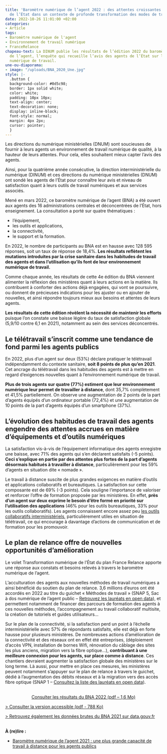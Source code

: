 ```yaml
---
title: 'Baromètre numérique de l’agent 2022 : des attentes croissantes des agents
  de l’État dans un contexte de profonde transformation des modes de travail'
date: 2022-10-26 11:01:00 +02:00
categories:
- Article
tags:
- Baromètre numérique de l'agent
- Environnement de travail numérique
- FranceRelance
chapeau-text: La DINUM publie les résultats de l’édition 2022 du baromètre numérique
  de l’agent, l’enquête qui recueille l’avis des agents de l’État sur leur environnement
  numérique de travail.
une-ou-diaporama:
- image: "/uploads/BNA_2020_Une.jpg"
style: |-
  .button {
  background-color: #0d5c98;
  border: 1px solid white;
  color: white;
  padding: 10px 10px;
  text-align: center;
  text-decoration: none;
  display: inline-block;
  font-style: normal;
  margin: 4px 2px;
  cursor: pointer;
  }
---
```


Les directions du numérique ministérielles (DNUM) sont soucieuses de fournir à leurs agents un environnement de travail numérique de qualité, à la hauteur de leurs attentes. Pour cela, elles souhaitent mieux capter l’avis des agents.

Ainsi, pour la quatrième année consécutive, la direction interministérielle du numérique (DINUM) et ces directions du numérique ministérielles (DNUM) ont sondé les agents de l’État pour connaître leur avis et niveau de satisfaction quant à leurs outils de travail numériques et aux services associés. 

Mené en mars 2022, ce baromètre numérique de l’agent (BNA) a été ouvert aux agents des 16 administrations centrales et déconcentrées de l’État, hors enseignement. La consultation a porté sur quatre thématiques : 

* l’équipement, 
* les outils et applications, 
* la connectivité, 
* le support et la formation. 

En 2022, le nombre de participants au BNA est en hausse avec 128 595 réponses, soit un taux de réponse de 18,4%. **Les résultats reflètent les mutations introduites par la crise sanitaire dans les habitudes de travail des agents et dans l’utilisation qu’ils font de leur environnement numérique de travail.**

Comme chaque année, les résultats de cette 4e édition du BNA viennent alimenter la réflexion des ministères quant à leurs actions en la matière. Ils contribuent à conforter des actions déjà engagées, qui vont se poursuivre, ou donnent de précieuses indications pour les ajuster ou en ajouter de nouvelles, et ainsi répondre toujours mieux aux besoins et attentes de leurs agents.

**Les résultats de cette édition révèlent la nécessité de maintenir les efforts** puisque l’on constate une baisse légère du taux de satisfaction globale (5,9/10 contre 6,1 en 2021), notamment au sein des services déconcentrés. 

## Le télétravail s’inscrit comme une tendance de fond parmi les agents publics

En 2022, plus d’un agent sur deux (53%) déclare pratiquer le télétravail indépendamment du contexte sanitaire, **soit 8 points de plus qu’en 2021**. Cet ancrage du télétravail dans les habitudes des agents est à mettre en regard d’exigences nouvelles quant à l’environnement numérique de travail. 

**Plus de trois agents sur quatre (77%) estiment que leur environnement numérique leur permet de travailler à distance**, dont 35,7% complètement et 41,5% partiellement. On observe une augmentation de 2 points de la part d’agents équipés d’un ordinateur portable (72,4%) et une augmentation de 10 points de la part d’agents équipés d’un smartphone (37%).

## L’évolution des habitudes de travail des agents engendre des attentes accrues en matière d’équipements et d’outils numériques

La satisfaction vis-à-vis de l’équipement informatique des agents enregistre une baisse, avec 71% des agents qui s’en déclarent satisfaits (-5 points). **Ceci s’explique en partie par des attentes plus fortes de la part d’agents désormais habitués à travailler à distance**, particulièrement pour les 59% d’agents en situation dite « nomade ». 

Le travail à distance suscite de plus grandes exigences en matière d’outils et applications collaboratifs et bureautiques. La satisfaction sur cette composante est de 69% (-3 points). Cela souligne l’importance de valoriser et renforcer l’offre de formation proposée par les ministères. En effet, **près d’un agent sur deux exprime le besoin d’être formé en priorité sur l’utilisation des applications** (46% pour les outils bureautiques, 33% pour les outils collaboratifs). Les agents connaissent encore assez peu [les outils collaboratifs interministériels](https://www.numerique.gouv.fr/outils-agents/), particulièrement utiles en situation de télétravail, ce qui encourage à davantage d’actions de communication et de formation pour les promouvoir.

## Le plan de relance offre de nouvelles opportunités d’amélioration  

Le volet Transformation numérique de l’État du plan France Relance apporte une réponse aux constats et besoins relevés à travers le baromètre numérique de l’agent.

L’acculturation des agents aux nouvelles méthodes de travail numériques a ainsi bénéficié du soutien du plan de relance. 3,6 millions d’euros ont été accordés en 2022 au titre du guichet « Méthodes de travail » (SNAP 5, Sac à dos numérique de l’agent public – [Retrouvez les lauréats en open data](https://www.data.gouv.fr/fr/datasets/france-relance-donnees-relatives-aux-laureats-des-appels-a-projet-et-guichets-du-volet-mise-a-niveau-numerique-de-letat-et-des-territoires-enveloppe-mtfp/)), et permettent notamment de financer  des parcours de formation des agents à ces nouvelles méthodes, l’accompagnement au travail collaboratif multisite, la création de tutoriels et guides utilisateurs...

Sur le plan de la connectivité, si la satisfaction perd un point à l’échelle interministérielle avec 57% de répondants satisfaits, elle est déjà en forte hausse pour plusieurs ministères. De nombreuses actions d’amélioration de la connectivité et des réseaux ont en effet été entreprises, (déploiement d’accès VPN, installation de bornes Wifi, rénovation du câblage des sites les plus anciens, migration vers la fibre optique…), **contribuant à une meilleure connexion pour les agents, sur place comme à distance**. Ces chantiers devraient augmenter la satisfaction globale des ministères sur le long terme. Là aussi, pour mettre en place ces mesures, les ministères peuvent notamment s’appuyer sur le plan de relance à travers le guichet, dédié à l’augmentation des débits réseaux et à la migration vers des accès fibre optique  (SNAP 1 – [Consultez la liste des lauréats en open data](https://www.data.gouv.fr/fr/datasets/france-relance-donnees-relatives-aux-laureats-des-appels-a-projet-et-guichets-du-volet-mise-a-niveau-numerique-de-letat-et-des-territoires-enveloppe-mtfp/)).
<br>
<br>

<p align="center"><a href="/uploads/BNA_2022_Rapport_interministeriel.pdf" class="button">Consulter les résultats du BNA 2022 (pdf – 1,6&nbsp;Mo)</a></p>

[> Consulter la version accessible (pdf - 788 Ko)](/uploads/Rapport_BNA_2022_Accessible.pdf)

[> Retrouvez également les données brutes du BNA 2021 sur data.gouv.fr](https://www.data.gouv.fr/fr/datasets/barometre-numerique-de-lagent-resultats-2021/ "Retrouvez également les données brutes du BNA 2021 sur data.gouv.fr - Lien externe")
<br>
<br>

**À (re)lire :**
* [Baromètre numérique de l’agent 2021 : une plus grande capacité de travail à distance pour les agents publics](/actualites/barometre-numerique-agent-2021-bna-une-plus-grande-capacite-de-travail-a-distance-pour-agents-publics/)
